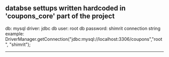 databse settups written hardcoded in 'coupons_core' part of the project
--------------------------------------------------------------------
db: 
	mysql
driver: 
	jdbc
db user: 
	root
db password: 
	shimrit
connection string example: 
	DriverManager.getConnection("jdbc:mysql://localhost:3306/coupons","root", "shimrit");

---------------------------------------------------------------------